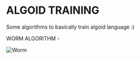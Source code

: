 # ALGOID TRAINING 

Some algorithms to basically train algoid language :)

WORM ALGORITHM - 

![Worm](https://i.imgur.com/R7nTfkc.png)
